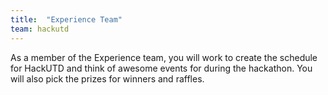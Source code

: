 ```yaml
---
title:  "Experience Team"
team: hackutd
---
```

As a member of the Experience team, you will work to create the schedule for HackUTD and think of awesome events for during the hackathon. You will also pick the prizes for winners and raffles.
